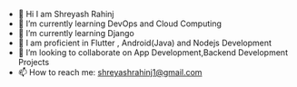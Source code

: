 - 👋 Hi I am Shreyash Rahinj
- 🔭 I’m currently learning DevOps and Cloud Computing
- 🔭 I’m currently learning Django 
- 👯 I am proficient in Flutter , Android(Java) and Nodejs Development
- 👯 I’m looking to collaborate on App Development,Backend Development Projects
- 📫 How to reach me: shreyashrahinj1@gmail.com

<!--
**ShreyashRahinj/ShreyashRahinj** is a ✨ _special_ ✨ repository because its `README.md` (this file) appears on your GitHub profile.
-->
